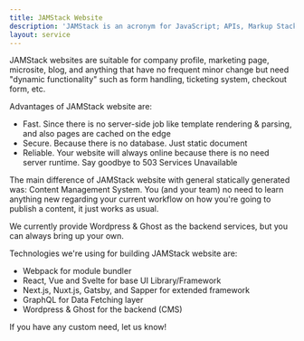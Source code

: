 ```yaml
---
title: JAMStack Website
description: 'JAMStack is an acronym for JavaScript; APIs, Markup Stack where basically websites are designed with dynamic changes in mind but statically rendered.'
layout: service
---
```


JAMStack websites are suitable for company profile, marketing page, microsite, blog, and anything
that have no frequent minor change but need "dynamic functionality" such as form handling,
ticketing system, checkout form, etc.

Advantages of JAMStack website are:

- Fast. Since there is no server-side job like template rendering & parsing, and also pages are cached on the edge
- Secure. Because there is no database. Just static document
- Reliable. Your website will always online because there is no need server runtime. Say goodbye to 503 Services Unavailable

The main difference of JAMStack website with general statically generated was: Content Management System. You (and your team)
no need to learn anything new regarding your current workflow on how you're going to publish a content, it just works as usual.

We currently provide Wordpress & Ghost as the backend services, but you can always bring up your own.

Technologies we're using for building JAMStack website are:

- Webpack for module bundler
- React, Vue and Svelte for base UI Library/Framework
- Next.js, Nuxt.js, Gatsby, and Sapper for extended framework
- GraphQL for Data Fetching layer
- Wordpress & Ghost for the backend (CMS)

If you have any custom need, let us know!
